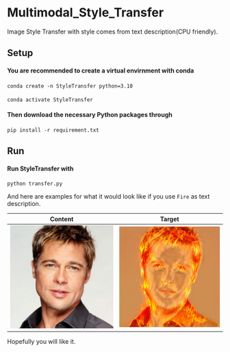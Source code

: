 # Multimodal_Style_Transfer
Image Style Transfer with style comes from text description(CPU friendly).

## Setup

#### You are recommended to create a virtual envirnment with conda

```shell script
conda create -n StyleTransfer python=3.10

conda activate StyleTransfer
```

#### Then download the necessary Python packages through

```shell script
pip install -r requirement.txt
```

## Run

#### Run StyleTransfer with

```shell script
python transfer.py
```

And here are examples for what it would look like if you use `Fire` as text description.

Content          |  Target
:-------------------------:|:-------------------------:
![](./data/face2.jpeg)  |  ![](./outputs/Fire_face2_exp3.jpg)

Hopefully you will like it.